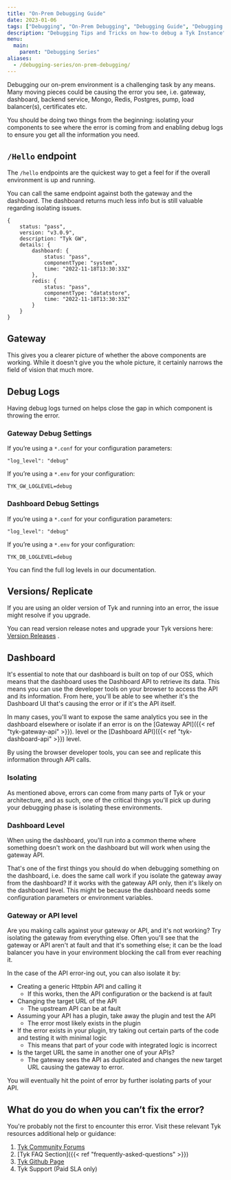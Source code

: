 ```yaml
---
title: "On-Prem Debugging Guide"
date: 2023-01-06
tags: ["Debugging", "On-Prem Debugging", "Debugging Guide", "Debugging Tips" ]
description: "Debugging Tips and Tricks on how-to debug a Tyk Instance"
menu:
  main:
    parent: "Debugging Series"
aliases:
  - /debugging-series/on-prem-debugging/
---
```


Debugging our on-prem environment is a challenging task by any means. Many moving pieces could be causing the error you see, i.e. gateway, dashboard, backend service, Mongo, Redis, Postgres, pump, load balancer(s), certificates etc.

You should be doing two things from the beginning: isolating your components to see where the error is coming from and enabling debug logs to ensure you get all the information you need.

## `/Hello` endpoint

The `/hello` endpoints are the quickest way to get a feel for if the overall environment is up and running.

You can call the same endpoint against both the gateway and the dashboard. The dashboard returns much less info but is still valuable regarding isolating issues.

```
{
    status: "pass",
    version: "v3.0.9",
    description: "Tyk GW",
    details: {
        dashboard: {
            status: "pass",
            componentType: "system",
            time: "2022-11-18T13:30:33Z"
        },
        redis: {
            status: "pass",
            componentType: "datatstore",
            time: "2022-11-18T13:30:33Z"
        }
    }
}
```

## Gateway

This gives you a clearer picture of whether the above components are working. While it doesn't give you the whole picture, it certainly narrows the field of vision that much more.

## Debug Logs

Having debug logs turned on helps close the gap in which component is throwing the error.

### Gateway Debug Settings

If you’re using a `*.conf` for your configuration parameters:

```
"log_level": "debug"
```

If you’re using a `*.env` for your configuration:

```
TYK_GW_LOGLEVEL=debug
```

### Dashboard Debug Settings

If you’re using a `*.conf` for your configuration parameters:

```
"log_level": "debug"
```

If you’re using a `*.env` for your configuration:

```
TYK_DB_LOGLEVEL=debug
```

You can find the full log levels in our documentation.

## Versions/ Replicate

If you are using an older version of Tyk and running into an error, the issue might resolve if you upgrade.

You can read version release notes and upgrade your Tyk versions here: [Version Releases](https://github.com/TykTechnologies/tyk/releases) .

## Dashboard

It's essential to note that our dashboard is built on top of our OSS, which means that the dashboard uses the Dashboard API to retrieve its data. This means you can use the developer tools on your browser to access the API and its information. From here, you'll be able to see whether it's the Dashboard UI that's causing the error or if it's the API itself.

In many cases, you'll want to expose the same analytics you see in the dashboard elsewhere or isolate if an error is on the [Gateway API]({{< ref "tyk-gateway-api" >}}). level or the [Dashboard API]({{< ref "tyk-dashboard-api" >}}) level.

By using the browser developer tools, you can see and replicate this information through API calls.

### Isolating

As mentioned above, errors can come from many parts of Tyk or your architecture, and as such, one of the critical things you'll pick up during your debugging phase is isolating these environments.

### Dashboard Level

When using the dashboard, you'll run into a common theme where something doesn't work on the dashboard but will work when using the gateway API.

That's one of the first things you should do when debugging something on the dashboard, i.e. does the same call work if you isolate the gateway away from the dashboard? If it works with the gateway API only, then it's likely on the dashboard level. This might be because the dashboard needs some configuration parameters or environment variables.

### Gateway or API level

Are you making calls against your gateway or API, and it's not working? Try isolating the gateway from everything else. Often you'll see that the gateway or API aren't at fault and that it's something else; it can be the load balancer you have in your environment blocking the call from ever reaching it.

In the case of the API error-ing out, you can also isolate it by:

- Creating a generic Httpbin API and calling it
    - If this works, then the API configuration or the backend is at fault
- Changing the target URL of the API
    - The upstream API can be at fault
- Assuming your API has a plugin, take away the plugin and test the API
    - The error most likely exists in the plugin
- If the error exists in your plugin, try taking out certain parts of the code and testing it with minimal logic
    - This means that part of your code with integrated logic is incorrect
- Is the target URL the same in another one of your APIs?
    - The gateway sees the API as duplicated and changes the new target URL causing the gateway to error.

You will eventually hit the point of error by further isolating parts of your API.

## What do you do when you can’t fix the error?
You're probably not the first to encounter this error. Visit these relevant Tyk resources additional help or guidance:

1. [Tyk Community Forums](https://community.tyk.io/)
2. [Tyk FAQ Section]({{< ref "frequently-asked-questions" >}})
3. [Tyk Github Page](https://github.com/TykTechnologies)
4. Tyk Support (Paid SLA only)

